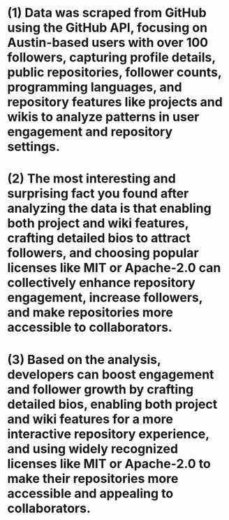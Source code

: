 # (1) Data was scraped from GitHub using the GitHub API, focusing on Austin-based users with over 100 followers, capturing profile details, public repositories, follower counts, programming languages, and repository features like projects and wikis to analyze patterns in user engagement and repository settings.
# (2) The most interesting and surprising fact you found after analyzing the data is that enabling both project and wiki features, crafting detailed bios to attract followers, and choosing popular licenses like MIT or Apache-2.0 can collectively enhance repository engagement, increase followers, and make repositories more accessible to collaborators.
# (3) Based on the analysis, developers can boost engagement and follower growth by crafting detailed bios, enabling both project and wiki features for a more interactive repository experience, and using widely recognized licenses like MIT or Apache-2.0 to make their repositories more accessible and appealing to collaborators.
